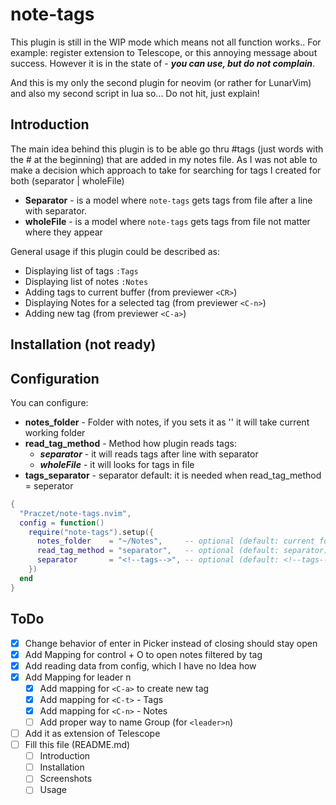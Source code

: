 # note-tags

This plugin is still in the WIP mode which means not all function works.. For example: register extension to Telescope, or this annoying message about success.
However it is in the state of - **_you can use, but do not complain_**.

And this is my only the second plugin for neovim (or rather for LunarVim) and also my second script in lua so... Do not hit, just explain!

## Introduction

The main idea behind this plugin is to be able go thru #tags (just words with the # at the beginning) that are added in my notes file.
As I was not able to make a decision which approach to take for searching for tags I created for both (separator | wholeFile)

- **Separator** - is a model where `note-tags` gets tags from file after a line with separator.
- **wholeFile** - is a model where `note-tags` gets tags from file not matter where they appear

General usage if this plugin could be described as:

- Displaying list of tags `:Tags`
- Displaying list of notes `:Notes`
- Adding tags to current buffer (from previewer `<CR>`)
- Displaying Notes for a selected tag (from previewer `<C-n>`)
- Adding new tag (from previewer `<C-a>`)

## Installation (not ready)

## Configuration

You can configure:

- **notes_folder** - Folder with notes, if you sets it as '' it will take current working folder
- **read_tag_method** - Method how plugin reads tags:
  - **_separator_** - it will reads tags after line with separator
  - **_wholeFile_** - it will looks for tags in file
- **tags_separator** - separator default: <!--tags--> it is needed when read_tag_method = seperator

```lua
{
  "Praczet/note-tags.nvim",
  config = function()
    require("note-tags").setup({
      notes_folder    = "~/Notes",     -- optional (default: current folder)
      read_tag_method = "separator",   -- optional (default: separator)
      separator       = "<!--tags-->", -- optional (default: <!--tags-->)
    })
  end
}
```

## ToDo

- [x] Change behavior of enter in Picker instead of closing should stay open
- [x] Add Mapping for control + O to open notes filtered by tag
- [x] Add reading data from config, which I have no Idea how
- [x] Add Mapping for leader n
  - [x] Add mapping for `<C-a>` to create new tag
  - [x] Add mapping for `<C-t>` - Tags
  - [x] Add mapping for `<C-n>` - Notes
  - [ ] Add proper way to name Group (for `<leader>n`)
- [ ] Add it as extension of Telescope
- [ ] Fill this file (README.md)
  - [ ] Introduction
  - [ ] Installation
  - [ ] Screenshots
  - [ ] Usage

[^1]: Folder should be or declared in config or plugin will take current one.
